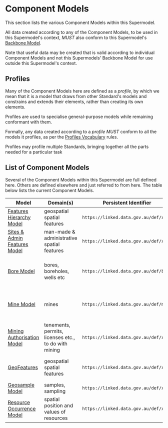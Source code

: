 # Component Models

This section lists the various Component Models within this Supermodel.

All data created according to any of the Component Models, to be used in this Supermodel's context, _MUST_ also conform to this Supermodel's [Backbone Model](../backbone.md). 

Note that useful data may be created that is valid according to individual Component Models and not this Supermodels' Backbone Model for use outside this Supermodel's context.  

## Profiles

Many of the Component Models here are defined as a _profile_, by which we mean that it is a model that draws from other Standard's models and constrains and extends their elements, rather than creating its own elements.

Profiles are used to specialise general-purpose models while remaining conformant with them.
 
Formally, any data created according to a _profile_ _MUST_ conform to all the models it profiles, as per the [Profiles Vocabulary](../background.md#profiles-vocabulary-prof) rules.

Profiles may profile multiple Standards, bringing together all the parts needed for a particular task

## List of Component Models

Several of the Component Models within this Supermodel are full defined here. Others are defined elsewhere and just referred to from here. The table below lists the current Component Models.

| **Model**                                                     | **Domain(s)**                                        | **Persistent Identifier**             | **Notes**                                                        |
|---------------------------------------------------------------|------------------------------------------------------|---------------------------------------|------------------------------------------------------------------|
| [Features Hierarchy Model](features-hierarchy)                | geospatial spatial features                          | `https://linked.data.gov.au/def/xxx`  | Coming...                                                        |
| [Sites & Admin Features Model](sites-admin)                   | man-made & administrative spatial features           | `https://linked.data.gov.au/def/xxx`  | child model of [Features Hierarchy Model](features-hierarchy.md) |
| [Bore Model](bore)                                            | bores, boreholes, wells etc                          | `https://linked.data.gov.au/def/bore` | child model of [Sites & Admin Features Model](sites-admin.md)    |
| [Mine Model](mine)                                            | mines                                                | `https://linked.data.gov.au/def/mine` | child model of [Sites & Admin Features Model](sites-admin.md)    |
| [Mining Authorisation Model](components/mining-authorisation) | tenements, permits, licenses etc., to do with mining | `https://linked.data.gov.au/def/xxx`  | child model of [Sites & Admin Features Model](sites-admin.md)    |
| [GeoFeatures](geofeature)                                     | geospatial spatial features                          | `https://linked.data.gov.au/def/xxx`  | child model of [Features Hierarchy Model](features-hierarchy.md) ||
| [Geosample Model](geosample)                                  | samples, sampling                                    | `https://linked.data.gov.au/def/xxx`  | Coming...                                                        |
| [Resource Occurrence Model](resource-occurrence)              | spatial position and values of resources             | `https://linked.data.gov.au/def/xxx`  | child model of [GeoFeatures Model](features-hierarchy.md)        |
